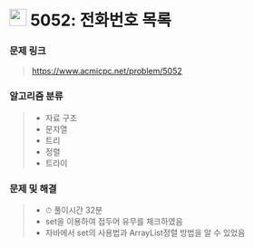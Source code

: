 # <img src="https://d2gd6pc034wcta.cloudfront.net/tier/12.svg" width="30">  5052: 전화번호 목록

### 문제 링크

> https://www.acmicpc.net/problem/5052



### 알고리즘 분류

>- 자료 구조
>- 문자열
>- 트리
>- 정렬
>- 트라이



### 문제 및 해결

>- ⏱ 풀이시간 32분
>- set을 이용하여 접두어 유무를 체크하였음
>- 자바에서 set의 사용법과 ArrayList정렬 방법을 알 수 있었음
